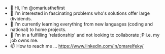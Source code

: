 - 👋 Hi, I’m @omariusthefirst
- 👀 I’m interested in fascinating problems who's solutions offer large dividends.
- 🌱 I’m currently learning everything from new languages (coding and national) to home projects.
- 💞️ I’m in a fulfilling 'relationship' and not looking to collaborate ;P i.e. my job owns me.
- 📫 How to reach me ... https://www.linkedin.com/in/omarelfeky/


<!---
omariusthefirst/omariusthefirst is a ✨ special ✨ repository because its `README.md` (this file) appears on your GitHub profile.
You can click the Preview link to take a look at your changes.
--->
